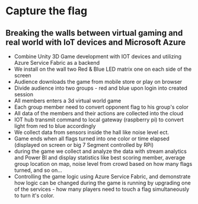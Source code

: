 # Capture the flag 
## Breaking the walls between virtual gaming and real world with IoT devices and Microsoft Azure

* Combine Unity 3D Game development with IOT devices and utilizing Azure Service Fabric as a backend
* We install on the wall two Red & Blue LED matrix one on each side of the screen
* Audience downloads the game from mobile store or play on browser
* Divide audience into two groups - red and blue upon login into created session
* All members enters a 3d virtual world game
* Each group member need to convert opponent flag to his group's color
* All data of the members and their actions are collected into the cloud
* IOT hub transmit command to local gateway (raspberry pi) to convert light from red to blue accordingly
* We collect data from sensors inside the hall like noise level ect.
* Game ends when all flags turned into one color or time elapsed (displayed on screen or big 7 Segment controlled by RPi)
* during the game we collect and analyze the data with stream analytics and Power BI and display statistics like best scoring member, average group location on map, noise level from crowd based on how many flags turned, and so on…
* Controlling the game logic using Azure Service Fabric, and demonstrate how logic can be changed during the game is running by upgrading one of the services - how many players need to touch a flag simultaneously to turn it's color.
